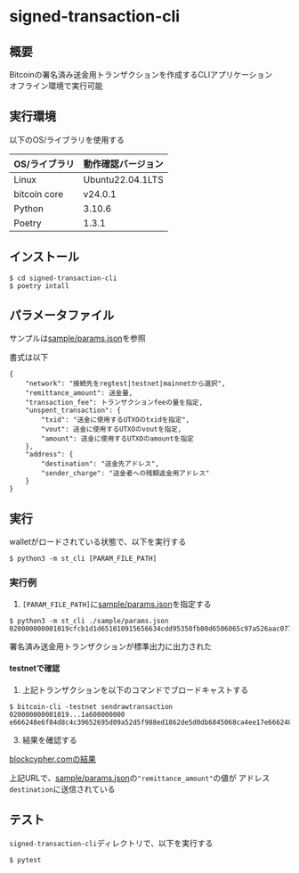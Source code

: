 # signed-transaction-cli

## 概要

Bitcoinの署名済み送金用トランザクションを作成するCLIアプリケーション  
オフライン環境で実行可能

## 実行環境

以下のOS/ライブラリを使用する

|  OS/ライブラリ  |  動作確認バージョン  |
| ---- | ---- |
|  Linux  |  Ubuntu22.04.1LTS  |
|  bitcoin core  |  v24.0.1  |
|  Python  |  3.10.6  |
|  Poetry  |  1.3.1  |


## インストール

```
$ cd signed-transaction-cli
$ poetry intall
```

## パラメータファイル

サンプルは[sample/params.json](./sample/params.json)を参照

書式は以下

```
{
    "network": "接続先をregtest|testnet|mainnetから選択",
    "remittance_amount": 送金量,
    "transaction_fee": トランザクションfeeの量を指定,
    "unspent_transaction": {
        "txid": "送金に使用するUTXOのtxidを指定",
        "vout": 送金に使用するUTXOのvoutを指定,
        "amount": 送金に使用するUTXOのamountを指定
    },
    "address": {
        "destination": "送金先アドレス",
        "sender_charge": "送金者への残額返金用アドレス"
    }
}

```

## 実行

walletがロードされている状態で、以下を実行する

```
$ python3 -m st_cli [PARAM_FILE_PATH]
```
### 実行例

1. `[PARAM_FILE_PATH]`に[sample/params.json](./sample/params.json)を指定する

```
$ python3 -m st_cli ./sample/params.json
020000000001019cfcb1d1d651010915656634cdd95350fb00d6506065c97a526aac0775cd80f40000000000fdffffff02d2040000000000001600144a0f48a8eb296723a16e30e685f4cbdda3ea3e84b51600000000000016001402f628d65bd80ab9b6c4079ab2eb5ed2f3cfa0d902473044022024ba00452a1b39d6afeae0061e8d85317354e2db475877cabdf164797ea58562022003a8f4fdd59c858f2ef7d2bea0ee6433107b9e2d342272a85dce62d41ef6adbc012103e04c91f9c0448a1c16bd134dd54a5425d1101481419ef7578472745e189401a600000000
```

署名済み送金用トランザクションが標準出力に出力された

#### testnetで確認

1. 上記トランザクションを以下のコマンドでブロードキャストする

```
$ bitcoin-cli -testnet sendrawtransaction 020000000001019...1a600000000
e666248e6f84d8c4c39652695d09a52d5f988ed1862de5d0db6845068ca4ee17e666248e6f84d8c4c39652695d09a52d5f988ed1862de5d0db6845068ca4ee17
```

3. 結果を確認する

[blockcypher.comの結果](https://live.blockcypher.com/btc-testnet/tx/e666248e6f84d8c4c39652695d09a52d5f988ed1862de5d0db6845068ca4ee17/)

上記URLで、[sample/params.json](./sample/params.json)の`"remittance_amount"`の値が
アドレス`destination`に送信されている

## テスト

`signed-transaction-cli`ディレクトリで、以下を実行する

```
$ pytest
```